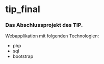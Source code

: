 # tip_final

### Das Abschlussprojekt des TIP. 
Webapplikation mit folgenden Technologien:

- php
- sql
- bootstrap

